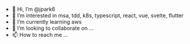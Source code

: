 - 👋 Hi, I’m @jpark6
- 👀 I’m interested in msa, tdd, k8s, typescript, react, vue, svelte, flutter
- 🌱 I’m currently learning aws
- 💞️ I’m looking to collaborate on ...
- 📫 How to reach me ...

<!---
jpark6/jpark6 is a ✨ special ✨ repository because its `README.md` (this file) appears on your GitHub profile.
You can click the Preview link to take a look at your changes.
--->
